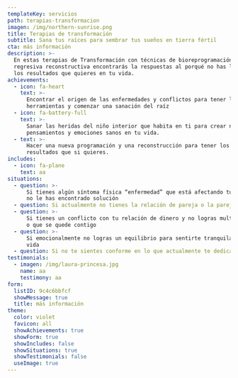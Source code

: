 ```yaml
---
templateKey: servicios
path: terapias-transformacion
imagen: /img/northern-sunrise.png
title: Terapias de transformación
subtitle: Sana tus raíces para sembrar tus sueños en tierra fértil
cta: más información
description: >-
  En estas terapias de Transformación con técnicas de bioreprogramación y
  regresiva reconstructiva encontrarás la respuestas al porqué no has logrado
  los resultados que quieres en tu vida.
achievements:
  - icon: fa-heart
    text: >-
      Encontrar el origen de las enfermedades y conflictos para tener las
      herramientas y comenzar una sanación del raíz
  - icon: fa-battery-full
    text: >-
      Sanar las heridas del niño interior que habita en ti para crear nuevos
      pensamientos y emociones sanos en tu vida.
  - text: >-
      Hacer una nueva programación y una reconstrucción para tener los
      resultados que si quieres. 
includes:
  - icon: fa-plane
    text: aa
situations:
  - question: >-
      Si tienes algún síntoma física “enfermedad” que está afectando tu vida y
      no le has encontrado solución 
  - question: Si actualmente no tienes la relación de pareja o la pareja que quisiera.
  - question: >-
      Si tienes un conflicto con tu relación de dinero y no logras multiplicarlo
      o que se quede contigo
  - question: >-
      Si emocionalmente no logras un equilibrio para sentirte tranquila en tu
      vida
  - question: Si no te sientes conforme en lo que actualmente te dedicas en tu vida.
testimonials:
  - imagen: /img/laura-princesa.jpg
    name: aa
    testimony: aa
form:
  listID: 9c4c6bbfcf
  showMessage: true
  title: más información
theme:
  color: violet
  favicon: all
  showAchievements: true
  showForm: true
  showIncludes: false
  showSituations: true
  showTestimonials: false
  useImage: true
---
```


